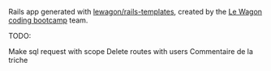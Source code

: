 Rails app generated with [lewagon/rails-templates](https://github.com/lewagon/rails-templates), created by the [Le Wagon coding bootcamp](https://www.lewagon.com) team.


TODO:

Make sql request with scope
Delete routes with users
Commentaire de la triche